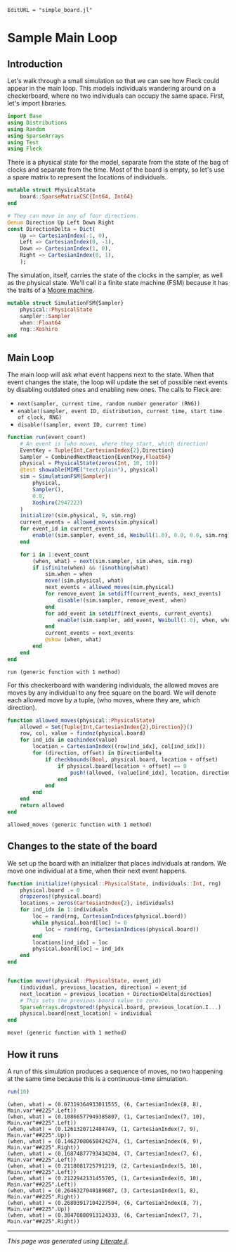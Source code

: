 ```@meta
EditURL = "simple_board.jl"
```

# Sample Main Loop

## Introduction
Let's walk through a small simulation so that we can see how Fleck
could appear in the main loop.
This models individuals wandering around on a checkerboard, where no
two individuals can occupy the same space. First, let's import libraries.

````julia
import Base
using Distributions
using Random
using SparseArrays
using Test
using Fleck
````

There is a physical state for the model, separate from the state of
the bag of clocks and separate from the time. Most of the board is empty,
so let's use a spare matrix to represent the locations of individuals.

````julia
mutable struct PhysicalState
    board::SparseMatrixCSC{Int64, Int64}
end

# They can move in any of four directions.
@enum Direction Up Left Down Right
const DirectionDelta = Dict(
    Up => CartesianIndex(-1, 0),
    Left => CartesianIndex(0, -1),
    Down => CartesianIndex(1, 0),
    Right => CartesianIndex(0, 1),
    );
````

The simulation, itself, carries the state of the clocks in the sampler, as
well as the physical state. We'll call it a finite state machine (FSM)
because it has the traits of a
[Moore machine](https://en.wikipedia.org/wiki/Moore_machine).

````julia
mutable struct SimulationFSM{Sampler}
    physical::PhysicalState
    sampler::Sampler
    when::Float64
    rng::Xoshiro
end
````

## Main Loop
The main loop will ask what event happens next to the state. When that
event changes the state, the loop will update the set of possible next
events by disabling outdated ones and enabling new ones. The calls to
Fleck are:

* `next(sampler, current time, random number generator (RNG))`
* `enable!(sampler, event ID, distribution, current time, start time of clock, RNG)`
* `disable!(sampler, event ID, current time)`

````julia
function run(event_count)
    # An event is (who moves, where they start, which direction)
    EventKey = Tuple{Int,CartesianIndex{2},Direction}
    Sampler = CombinedNextReaction{EventKey,Float64}
    physical = PhysicalState(zeros(Int, 10, 10))
    @test showable(MIME("text/plain"), physical)
    sim = SimulationFSM{Sampler}(
        physical,
        Sampler(),
        0.0,
        Xoshiro(2947223)
    )
    initialize!(sim.physical, 9, sim.rng)
    current_events = allowed_moves(sim.physical)
    for event_id in current_events
        enable!(sim.sampler, event_id, Weibull(1.0), 0.0, 0.0, sim.rng)
    end

    for i in 1:event_count
        (when, what) = next(sim.sampler, sim.when, sim.rng)
        if isfinite(when) && !isnothing(what)
            sim.when = when
            move!(sim.physical, what)
            next_events = allowed_moves(sim.physical)
            for remove_event in setdiff(current_events, next_events)
                disable!(sim.sampler, remove_event, when)
            end
            for add_event in setdiff(next_events, current_events)
                enable!(sim.sampler, add_event, Weibull(1.0), when, when, sim.rng)
            end
            current_events = next_events
            @show (when, what)
        end
    end
end
````

````
run (generic function with 1 method)
````

For this checkerboard with wandering individuals, the allowed moves are
moves by any individual to any free square on the board. We will denote
each allowed move by a tuple, (who moves, where they are, which direction).

````julia
function allowed_moves(physical::PhysicalState)
    allowed = Set{Tuple{Int,CartesianIndex{2},Direction}}()
    row, col, value = findnz(physical.board)
    for ind_idx in eachindex(value)
        location = CartesianIndex((row[ind_idx], col[ind_idx]))
        for (direction, offset) in DirectionDelta
            if checkbounds(Bool, physical.board, location + offset)
                if physical.board[location + offset] == 0
                    push!(allowed, (value[ind_idx], location, direction))
                end
            end
        end
    end
    return allowed
end
````

````
allowed_moves (generic function with 1 method)
````

## Changes to the state of the board
We set up the board with an initializer that places individuals at random.
We move one individual at a time, when their next event happens.

````julia
function initialize!(physical::PhysicalState, individuals::Int, rng)
    physical.board .= 0
    dropzeros!(physical.board)
    locations = zeros(CartesianIndex{2}, individuals)
    for ind_idx in 1:individuals
        loc = rand(rng, CartesianIndices(physical.board))
        while physical.board[loc] != 0
            loc = rand(rng, CartesianIndices(physical.board))
        end
        locations[ind_idx] = loc
        physical.board[loc] = ind_idx
    end
end


function move!(physical::PhysicalState, event_id)
    (individual, previous_location, direction) = event_id
    next_location = previous_location + DirectionDelta[direction]
    # This sets the previous board value to zero.
    SparseArrays.dropstored!(physical.board, previous_location.I...)
    physical.board[next_location] = individual
end
````

````
move! (generic function with 1 method)
````

## How it runs
A run of this simulation produces a sequence of moves, no two happening
at the same time because this is a continuous-time simulation.

````julia
run(10)
````

````
(when, what) = (0.07319364933011555, (6, CartesianIndex(8, 8), Main.var"##225".Left))
(when, what) = (0.10866577949385807, (1, CartesianIndex(7, 10), Main.var"##225".Left))
(when, what) = (0.1261320712404749, (1, CartesianIndex(7, 9), Main.var"##225".Up))
(when, what) = (0.14627080658424274, (1, CartesianIndex(6, 9), Main.var"##225".Right))
(when, what) = (0.16874877793434204, (7, CartesianIndex(7, 6), Main.var"##225".Left))
(when, what) = (0.2118081725791219, (2, CartesianIndex(5, 10), Main.var"##225".Left))
(when, what) = (0.2122942131455705, (1, CartesianIndex(6, 10), Main.var"##225".Left))
(when, what) = (0.2646327040189687, (3, CartesianIndex(1, 8), Main.var"##225".Right))
(when, what) = (0.26803917104227504, (6, CartesianIndex(8, 7), Main.var"##225".Up))
(when, what) = (0.38470880913124333, (6, CartesianIndex(7, 7), Main.var"##225".Right))

````

---

*This page was generated using [Literate.jl](https://github.com/fredrikekre/Literate.jl).*


